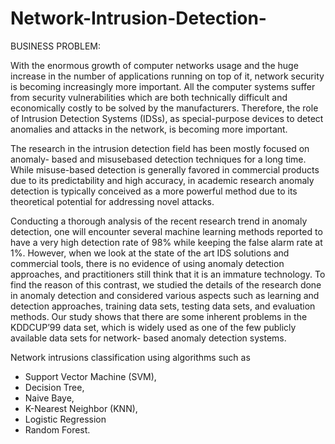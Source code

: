 # Network-Intrusion-Detection-

BUSINESS PROBLEM:

With the enormous growth of computer networks usage and the huge increase in the number of applications running on top of it,
network security is becoming increasingly more important. All the computer systems suffer from security vulnerabilities which 
are both technically difficult and economically costly to be solved by the manufacturers. Therefore, the role of 
Intrusion Detection Systems (IDSs), as special-purpose devices to detect anomalies and attacks in the network, 
is becoming more important.

The research in the intrusion detection field has been mostly focused on anomaly- based and misusebased detection techniques
for a long time. While misuse-based detection is generally favored in commercial products due to its predictability and 
high accuracy, in academic research anomaly detection is typically conceived as a more powerful method due to its 
theoretical potential for addressing novel attacks.

Conducting a thorough analysis of the recent research trend in anomaly detection, one will encounter several 
machine learning methods reported to have a very high detection rate of 98% while keeping the false alarm rate at 1%. 
However, when we look at the state of the art IDS solutions and commercial tools, there is no evidence of using anomaly 
detection approaches, and practitioners still think that it is an immature technology. To find the reason of this contrast, 
we studied the details of the research done in anomaly detection and considered various aspects such as learning and 
detection approaches, training data sets, testing data sets, and evaluation methods.
Our study shows that there are some inherent problems in the KDDCUP’99 data set, which is widely used as one of the 
few publicly available data sets for network- based anomaly detection systems.

Network intrusions classification using algorithms such as
-	Support Vector Machine (SVM),
-	Decision Tree,
-	Naive Baye,
-	K-Nearest Neighbor (KNN),
-	Logistic Regression
-	Random Forest.
